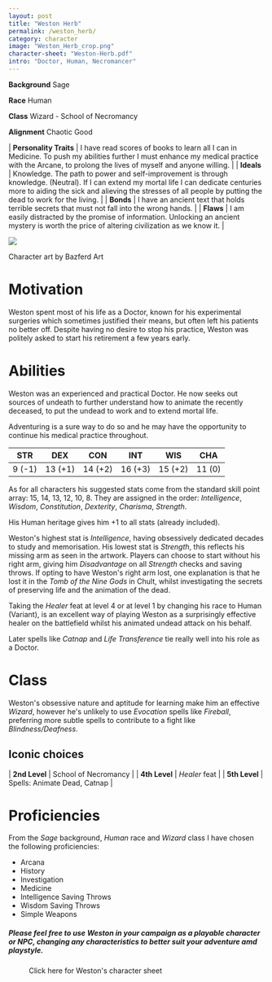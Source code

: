 ```yaml
---
layout: post
title: "Weston Herb"
permalink: /weston_herb/
category: character
image: "Weston_Herb_crop.png"
character-sheet: "Weston-Herb.pdf"
intro: "Doctor, Human, Necromancer"
---
```

**Background** Sage

**Race** Human

**Class** Wizard - School of Necromancy

**Alignment** Chaotic Good

|   **Personality Traits**  | I have read scores of books to learn all I can in Medicine. To push my abilities further I must enhance my medical practice with the Arcane, to prolong the lives of myself and anyone willing. |
|   **Ideals**              | Knowledge. The path to power and self-improvement is through knowledge. (Neutral). If I can extend my mortal life I can dedicate centuries more to aiding the sick and alieving the stresses of all people by putting the dead to work for the living. |
|   **Bonds**               | I have an ancient text that holds terrible secrets that must not fall into the wrong hands. |
|   **Flaws**               | I am easily distracted by the promise of information. Unlocking an ancient mystery is worth the price of altering civilization as we know it. |

<div class="padding-below">
<a href="{{ site.baseurl }}/images/Weston_Herb.png"><img src="{{ site.baseurl }}/images/Weston_Herb.png"></a>
<p>Character art by Bazferd Art</p>
</div>

<h1>Motivation</h1>

<p>Weston spent most of his life as a Doctor, known for his experimental surgeries which sometimes justified their means, but often left his patients no better off.
Despite having no desire to stop his practice, Weston was politely asked to start his retirement a few years early.</p>

<h1>Abilities</h1>

<p>Weston was an experienced and practical Doctor. He now seeks out sources of undeath to further understand how to animate the recently deceased, to put the undead to work and to extend mortal life.</p>

<p>Adventuring is a sure way to do so and he may have the opportunity to continue his medical practice throughout.</p>

|   STR   |   DEX   |   CON   |   INT   |   WIS   |   CHA   |
|:-----:|:-----:|:-----:|:-----:|:-----:|:-----:|
| 9 (-1) | 13 (+1) | 14 (+2) | 16 (+3) | 15 (+2) | 11 (0) |

<p>As for all characters his suggested stats come from the standard skill point array: 15, 14, 13, 12, 10, 8.
They are assigned in the order: <i>Intelligence</i>, <i>Wisdom</i>, <i>Constitution</i>, <i>Dexterity</i>, <i>Charisma</i>, <i>Strength</i>.</p>

<p>His Human heritage gives him +1 to all stats (already included).</p>

<p>Weston's highest stat is <i>Intelligence</i>, having obsessively dedicated decades to study and memorisation.
His lowest stat is <i>Strength</i>, this reflects his missing arm as seen in the artwork.
Players can choose to start without his right arm, giving him <i>Disadvantage</i> on all <i>Strength</i> checks and saving throws.
If opting to have Weston's right arm lost, one explanation is that he lost it in the <i>Tomb of the Nine Gods</i> in Chult, whilst investigating the secrets of preserving life and the animation of the dead.</p>

<p>Taking the <i>Healer</i> feat at level 4 or at level 1 by changing his race to Human (Variant), is an excellent way of playing Weston as a surprisingly
effective healer on the battlefield whilst his animated undead attack on his behalf.</p>

Later spells like <i>Catnap</i> and <i>Life Transference</i> tie really well into his role as a Doctor.</p>

<h1>Class</h1>

<p>Weston's obsessive nature and aptitude for learning make him an effective <i>Wizard</i>,
however he's unlikely to use <i>Evocation</i> spells like <i>Fireball</i>,
preferring more subtle spells to contribute to a fight like <i>Blindness/Deafness</i>.</p>

<h2>Iconic choices</h2>

|   **2nd Level**   | School of Necromancy |
|   **4th Level**   | <i>Healer</i> feat |
|   **5th Level**   | Spells: Animate Dead, Catnap |

<h1>Proficiencies</h1>

From the <i>Sage</i> background, <i>Human</i> race and <i>Wizard</i> class I have chosen the following proficiencies:

<div class="bullet-list">
<ul>
    <li>Arcana</li>
    <li>History</li>
    <li>Investigation</li>
    <li>Medicine</li>
    <li>Intelligence Saving Throws</li>
    <li>Wisdom Saving Throws</li>
    <li>Simple Weapons</li>
</ul>
</div>

<div class="padding-below">
<h5><i>Please feel free to use Weston in your campaign as a playable character or NPC, changing any characteristics to better suit your adventure amd playstyle.</i></h5>
</div>

<figure>
<figcaption>Click here for Weston's character sheet</figcaption>
<a href="{{ site.baseurl }}/character-sheets/{{ page.character-sheet }}"><img src="{{ site.baseurl }}/images/character-sheet-logo.jpg" alt=""></a>
</figure>
